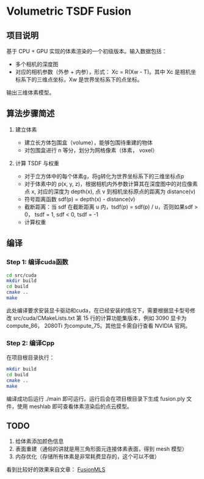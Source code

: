 # Volumetric TSDF Fusion

## 项目说明

基于 CPU + GPU 实现的体素渲染的一个初级版本。输入数据包括：
- 多个相机的深度图
- 对应的相机参数（外参 + 内参），形式： Xc = R(Xw  - T)。其中 Xc 是相机坐标系下的三维点坐标，Xw 是世界坐标系下的点坐标。
  
输出三维体素模型。

## 算法步骤简述

1. 建立体素
   - 建立长方体包围盒（volume），能够包围待重建的物体
   - 对包围盒进行 n 等分，划分为网格像素（体素， voxel）

2. 计算 TSDF 与权重
   - 对于立方体中的每个体素g，将g转化为世界坐标系下的三维坐标点p
   - 对于体素中的 p(x, y, z)，根据相机内外参数计算其在深度图中的对应像素点 x, 对应的深度为 depth(x), 点 v 到相机坐标原点的距离为 distance(v)
   - 符号距离函数 sdf(p) = depth(x) - distance(v)
   - 截断距离：当 sdf 在截断距离 u 内，tsdf(p) = sdf(p) / u，否则如果sdf > 0， tsdf = 1, sdf < 0, tsdf = -1
   - 计算权重


## 编译

### Step 1: 编译cuda函数

```bash
cd src/cuda
mkdir build
cd build
cmake ..
make
```

此处编译要求安装显卡驱动和cuda，在已经安装的情况下，需要根据显卡型号修改 src/cuda/CMakeLists.txt 第 15 行的计算功能集版本，例如 3090 显卡为compute_86， 2080Ti 为compute_75。其他显卡需自行查看 NVIDIA 官网。


### Step 2: 编译Cpp

在项目根目录执行：
```bash
mkdir build
cd build
cmake ..
make
```

编译成功后运行 ./main 即可运行。运行后会在项目根目录下生成 fusion.ply 文件，使用 meshlab 即可查看体素渲染后的点云模型。

## TODO
1. 给体素添加颜色信息
2. 表面重建（通俗的讲就是用三角形面元连接体素表面，得到 mesh 模型）
3. 内存优化（存储所有体素是非常耗费显存的，这个可以不做）

看到比较好的效果来自文章： [FusionMLS](https://link.springer.com/article/10.1007/s41095-018-0121-0)
